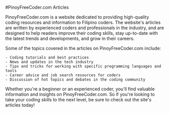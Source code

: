 #PinoyFreeCoder.com Articles

PinoyFreeCoder.com is a website dedicated to providing high-quality coding resources and information to Filipino coders. The website's articles are written by experienced coders and professionals in the industry, and are designed to help readers improve their coding skills, stay up-to-date with the latest trends and developments, and grow in their careers.

Some of the topics covered in the articles on PinoyFreeCoder.com include:

    - Coding tutorials and best practices
    - News and updates in the tech industry
    - Tips and tricks for working with specific programming languages and tools
    - Career advice and job search resources for coders
    - Discussion of hot topics and debates in the coding community

Whether you're a beginner or an experienced coder, you'll find valuable information and insights on PinoyFreeCoder.com. So if you're looking to take your coding skills to the next level, be sure to check out the site's articles today!
